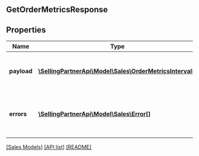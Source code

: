 ## GetOrderMetricsResponse

## Properties

Name | Type | Description | Notes
------------ | ------------- | ------------- | -------------
**payload** | [**\SellingPartnerApi\Model\Sales\OrderMetricsInterval[]**](OrderMetricsInterval.md) | A set of order metrics, each scoped to a particular time interval. | [optional]
**errors** | [**\SellingPartnerApi\Model\Sales\Error[]**](Error.md) | A list of error responses returned when a request is unsuccessful. | [optional]

[[Sales Models]](../) [[API list]](../../Api) [[README]](../../../README.md)
